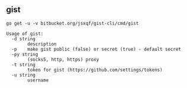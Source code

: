 ## gist

`go get -u -v bitbucket.org/jsxqf/gist-cli/cmd/gist`

```
Usage of gist:
  -d string
    	description
  -p	make gist public (false) or secret (true) - default secret
  -py string
    	(socks5, http, https) proxy
  -t string
    	token for gist (https://github.com/settings/tokens)
  -u string
    	username
```